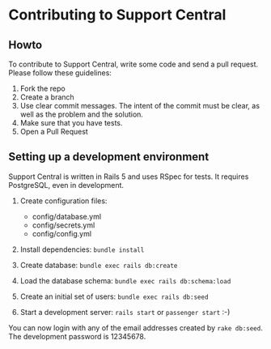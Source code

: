 # Contributing to Support Central

## Howto

To contribute to Support Central, write some code and send a pull request. Please follow these guidelines:
 1. Fork the repo 
 2. Create a branch 
 3. Use clear commit messages. The intent of the commit must be clear, as well as the problem and the solution.
 4. Make sure that you have tests.
 5. Open a Pull Request

## Setting up a development environment

Support Central is written in Rails 5 and uses RSpec for tests. It requires PostgreSQL, even in development.

 1. Create configuration files:

     * config/database.yml
     * config/secrets.yml
     * config/config.yml
     
 2. Install dependencies: `bundle install`
 3. Create database: `bundle exec rails db:create`
 4. Load the database schema: `bundle exec rails db:schema:load`
 5. Create an initial set of users: `bundle exec rails db:seed`
 6. Start a development server: `rails start` or `passenger start` :-)

You can now login with any of the email addresses created by `rake db:seed`. The development password is 12345678.

